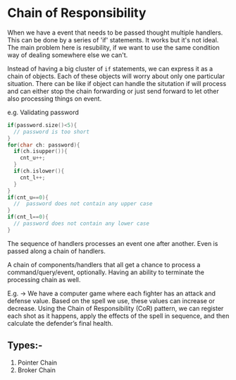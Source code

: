 # Chain of Responsibility

When we have a event that needs to be passed thought multiple handlers. This can be done by a series of 'if' statements. It works but it's not ideal. The main problem here is resubility, if we want to use the same condition way of dealing somewhere else we can't.

Instead of having a big cluster of ```if``` statements, we can express it as a chain of objects. Each of these objects will worry about only one particular situation. There can be like if object can handle the situtation if will process and can either stop the chain forwarding or just send forward to let other also processing things on event.

e.g. Validating password
```cpp
if(password.size()<5){
  // password is too short
}
for(char ch: password){
  if(ch.isupper()){
    cnt_u++;
  }
  if(ch.islower(){
    cnt_l++;
  }
}
if(cnt_u==0){
  //  password does not contain any upper case
}
if(cnt_l==0){
  // password does not contain any lower case
}
```
The sequence of handlers processes an event one after another. Even is passed along a chain of handlers.

A chain of components/handlers that all get a chance to process a command/query/event, optionally. Having an ability to terminate the processing chain as well.

E.g. -> We have a computer game where each fighter has an attack and defense value. Based on the spell we use, these values can increase or decrease. Using the Chain of Responsibility (CoR) pattern, we can register each shot as it happens, apply the effects of the spell in sequence, and then calculate the defender’s final health.

## Types:-
1. Pointer Chain
2. Broker Chain
